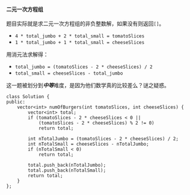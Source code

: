 #### 二元一次方程组
题目实际就是求二元一次方程组的非负整数解，如果没有则返回`[]`。
 - `4 * total_jumbo + 2 * total_small = tomatoSlices`
 - `1 * total_jumbo + 1 * total_small = cheeseSlices`

用消元法求解得：
 - `total_jumbo = (tomatoSlices - 2 * cheeseSlices) / 2`
 - `total_small = cheeseSlices - total_jumbo`

这一题被划分到***中等***难度，是因为他们数学真的比较差么？谜之疑惑。
```
class Solution {
public:
	vector<int> numOfBurgers(int tomatoSlices, int cheeseSlices) {
		vector<int> total;
		if (tomatoSlices - 2 * cheeseSlices < 0 ||
			(tomatoSlices - 2 * cheeseSlices) % 2 != 0)
			return total;

		int nTotalJumbo = (tomatoSlices - 2 * cheeseSlices) / 2;
		int nTotalSmall = cheeseSlices - nTotalJumbo;
		if (nTotalSmall < 0)
			return total;

		total.push_back(nTotalJumbo);
		total.push_back(nTotalSmall);
		return total;
	}
};
```
